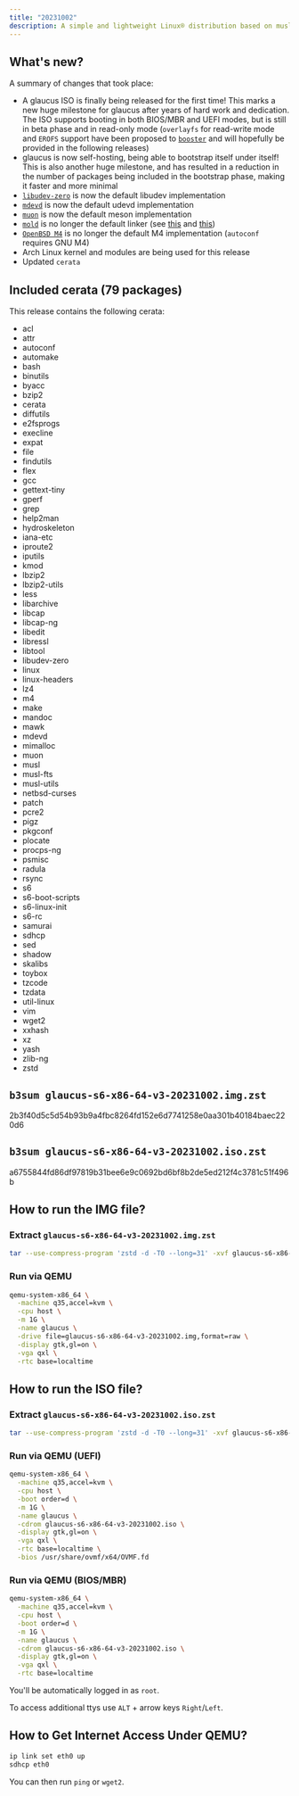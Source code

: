 ```yaml
---
title: "20231002"
description: A simple and lightweight Linux® distribution based on musl libc and toybox
---
```


## What's new?
A summary of changes that took place:
- A glaucus ISO is finally being released for the first time! This marks a new huge milestone for glaucus after years of hard work and dedication. The ISO supports booting in both BIOS/MBR and UEFI modes, but is still in beta phase and in read-only mode (`overlayfs` for read-write mode and `EROFS` support have been proposed to [`booster`](https://github.com/anatol/booster/issues/232) and will hopefully be provided in the following releases)
- glaucus is now self-hosting, being able to bootstrap itself under itself! This is also another huge milestone, and has resulted in a reduction in the number of packages being included in the bootstrap phase, making it faster and more minimal
- [`libudev-zero`](https://github.com/illiliti/libudev-zero) is now the default libudev implementation
- [`mdevd`](https://skarnet.org/software/mdevd/) is now the default udevd implementation
- [`muon`](https://sr.ht/~lattis/muon/) is now the default meson implementation
- [`mold`](https://github.com/rui314/mold) is no longer the default linker (see [this](https://github.com/rui314/mold/issues/1036) and [this](https://github.com/rui314/mold/issues/1032))
- [`OpenBSD M4`](https://github.com/iglunix/om4) is no longer the default M4 implementation (`autoconf` requires GNU M4)
- Arch Linux kernel and modules are being used for this release
- Updated `cerata`

## Included cerata (79 packages)
This release contains the following cerata:
- acl
- attr
- autoconf
- automake
- bash
- binutils
- byacc
- bzip2
- cerata
- diffutils
- e2fsprogs
- execline
- expat
- file
- findutils
- flex
- gcc
- gettext-tiny
- gperf
- grep
- help2man
- hydroskeleton
- iana-etc
- iproute2
- iputils
- kmod
- lbzip2
- lbzip2-utils
- less
- libarchive
- libcap
- libcap-ng
- libedit
- libressl
- libtool
- libudev-zero
- linux
- linux-headers
- lz4
- m4
- make
- mandoc
- mawk
- mdevd
- mimalloc
- muon
- musl
- musl-fts
- musl-utils
- netbsd-curses
- patch
- pcre2
- pigz
- pkgconf
- plocate
- procps-ng
- psmisc
- radula
- rsync
- s6
- s6-boot-scripts
- s6-linux-init
- s6-rc
- samurai
- sdhcp
- sed
- shadow
- skalibs
- toybox
- tzcode
- tzdata
- util-linux
- vim
- wget2
- xxhash
- xz
- yash
- zlib-ng
- zstd

## `b3sum glaucus-s6-x86-64-v3-20231002.img.zst`
2b3f40d5c5d54b93b9a4fbc8264fd152e6d7741258e0aa301b40184baec220d6

## `b3sum glaucus-s6-x86-64-v3-20231002.iso.zst`
a6755844fd86df97819b31bee6e9c0692bd6bf8b2de5ed212f4c3781c51f496b

## How to run the IMG file?
### Extract `glaucus-s6-x86-64-v3-20231002.img.zst`
```sh
tar --use-compress-program 'zstd -d -T0 --long=31' -xvf glaucus-s6-x86-64-v3-20231002.img.zst  -C .
```
### Run via QEMU
```sh
qemu-system-x86_64 \
  -machine q35,accel=kvm \
  -cpu host \
  -m 1G \
  -name glaucus \
  -drive file=glaucus-s6-x86-64-v3-20231002.img,format=raw \
  -display gtk,gl=on \
  -vga qxl \
  -rtc base=localtime
```

## How to run the ISO file?
### Extract `glaucus-s6-x86-64-v3-20231002.iso.zst`
```sh
tar --use-compress-program 'zstd -d -T0 --long=31' -xvf glaucus-s6-x86-64-v3-20231002.iso.zst  -C .
```
### Run via QEMU (UEFI)
```sh
qemu-system-x86_64 \
  -machine q35,accel=kvm \
  -cpu host \
  -boot order=d \
  -m 1G \
  -name glaucus \
  -cdrom glaucus-s6-x86-64-v3-20231002.iso \
  -display gtk,gl=on \
  -vga qxl \
  -rtc base=localtime \
  -bios /usr/share/ovmf/x64/OVMF.fd
```
### Run via QEMU (BIOS/MBR)
```sh
qemu-system-x86_64 \
  -machine q35,accel=kvm \
  -cpu host \
  -boot order=d \
  -m 1G \
  -name glaucus \
  -cdrom glaucus-s6-x86-64-v3-20231002.iso \
  -display gtk,gl=on \
  -vga qxl \
  -rtc base=localtime
```

You'll be automatically logged in as `root`.

To access additional ttys use `ALT` + arrow keys `Right`/`Left`.

## How to Get Internet Access Under QEMU?
```sh
ip link set eth0 up
sdhcp eth0
```

You can then run `ping` or `wget2`.
